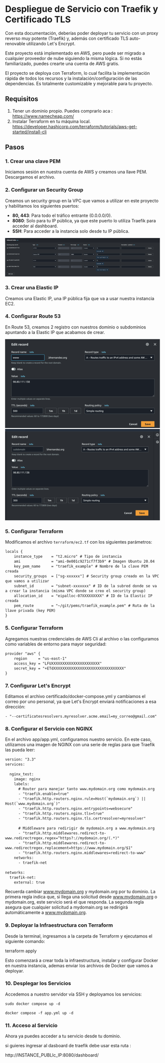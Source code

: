 # Despliegue de Servicio con Traefik y Certificado TLS

Con esta documentación, deberías poder deployar tu servicio con un proxy reverso muy potente (Traefik) y, además con certificado TLS auto-renovable utilizando Let's Encrypt.

Este proyecto está implementado en AWS, pero puede ser migrado a cualquier proveedor de nube siguiendo la misma lógica. Si no estás familiarizado, puedes crearte una cuenta de AWS gratis.

El proyecto se deploya con Terraform, lo cual facilita la implementación rápida de todos los recursos y la instalación/configuración de las dependencias. Es totalmente customizable y mejorable para tu proyecto.

## Requisitos

1. Tener un dominio propio. Puedes comprarlo aca : https://www.namecheap.com/
2. Instalar Terraform en tu máquina local. https://developer.hashicorp.com/terraform/tutorials/aws-get-started/install-cli

## Pasos

### 1. Crear una clave PEM

Iniciamos sesión en nuestra cuenta de AWS y creamos una llave PEM. Descargamos el archivo.

### 2. Configurar un Security Group

Creamos un security group en la VPC que vamos a utilizar en este proyecto y habilitamos los siguientes puertos:
- **80, 443**: Para todo el tráfico entrante (0.0.0.0/0).
- **8080**: Solo para tu IP pública, ya que este puerto lo utiliza Traefik para acceder al dashboard.
- **SSH**: Para acceder a la instancia solo desde tu IP pública.

![SG](images/sg.png)

### 3. Crear una Elastic IP

Creamos una Elastic IP, una IP pública fija que va a usar nuestra instancia EC2.

### 4. Configurar Route 53

En Route 53, creamos 2 registro con nuestros dominio o subdominios apuntando a la Elastic IP que acabamos de crear.

![ROUTE_1](images/route1.png)
![ROUTE_2](images/route2.png)

### 5. Configurar Terraform

Modificamos el archivo `terraform/ec2.tf` con los siguientes parámetros:

```
locals {
    instance_type    = "t2.micro" # Tipo de instancia
    ami              = "ami-0e001c9271cf7f3b9" # Imagen Ubuntu 20.04
    key_pem_name     = "traefik_example" # Nombre de la clave PEM creada
    security_groups  = ["sg-xxxxxx"] # Security group creado en la VPC que vamos a utilizar
    subnet_id        = "subnet-xxxxxxx" # ID de la subred donde se va a crear la instancia (misma VPC donde se creo el security group)
    allocation_id    = "eipalloc-07XXXXXXXXX" # ID de la Elastic IP creada
    pem_route        = "~/git/pems/traefik_example.pem" # Ruta de la llave privada (key PEM)
}
```

### 5. Configurar Terraform

Agregamos nuestras credenciales de AWS Cli al archivo o las configuramos como variables de entorno para mayor seguridad:

```
provider "aws" {
    region     = "us-east-1"
    access_key = "LFUXXXXXXXXXXXXXXXXXXXXXX"
    secret_key = "+ETdXXXXXXXXXXXXXXXXXXXXXXXXXXXXXXXX"
}
```

### 7. Configurar Let's Encrypt

Editamos el archivo certificado/docker-compose.yml y cambiamos el correo por uno personal, ya que Let's Encrypt enviará notificaciones a esa dirección:

```
- "--certificatesresolvers.myresolver.acme.email=my_correo@gmail.com"
```


### 8. Configurar el Servicio con NGINX

En el archivo app/app.yml, configuramos nuestro servicio. En este caso, utilizamos una imagen de NGINX con una serie de reglas para que Traefik las pueda leer:

```
version: "3.3"
services:

  nginx_test:
    image: nginx
    labels:
      # Router para manejar tanto www.mydomain.org como mydomain.org
      - "traefik.enable=true"
      - "traefik.http.routers.nginx.rule=Host(`mydomain.org`) || Host(`www.mydomain.org`)"
      - "traefik.http.routers.nginx.entrypoints=websecure"
      - "traefik.http.routers.nginx.tls=true"
      - "traefik.http.routers.nginx.tls.certresolver=myresolver"

      # Middleware para redirigir de mydomain.org a www.mydomain.org
      - "traefik.http.middlewares.redirect-to-www.redirectregex.regex=^https?://mydomain.org/(.*)"
      - "traefik.http.middlewares.redirect-to-www.redirectregex.replacement=https://www.mydomain.org/$1"
      - "traefik.http.routers.nginx.middlewares=redirect-to-www"
    networks:
      - traefik-net
      
networks:
  traefik-net:
    external: true
```

Recuerda cambiar www.mydomain.org y mydomain.org por tu dominio. La primera regla indica que, si llega una solicitud desde www.mydomain.org o mydomain.org, este servicio será el que responda. La segunda regla asegura que cualquier solicitud a mydomain.org se redirigirá automáticamente a www.mydomain.org.

### 9. Deployar la Infraestructura con Terraform

Desde la terminal, ingresamos a la carpeta de Terraform y ejecutamos el siguiente comando:

terraform apply

Esto comenzará a crear toda la infraestructura, instalar y configurar Docker en nuestra instancia, ademas enviar los archivos de Docker que vamos a deployar.

### 10. Desplegar los Servicios

Accedemos a nuestro servidor vía SSH y deployamos los servicios:

```
sudo docker compose up -d
```
```
docker compose -f app.yml up -d
```

### 11. Acceso al Servicio

Ahora ya puedes acceder a tu servicio desde tu dominio.

si guieres ingresar al dasboard de traefik debe usar esta ruta : 

http://INSTANCE_PUBLIc_IP:8080/dashboard/

